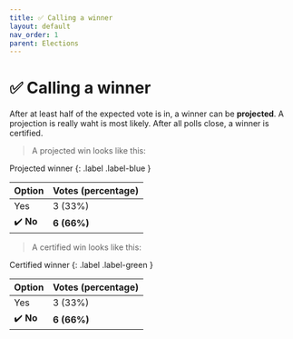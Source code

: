 ```yaml
---
title: ✅ Calling a winner
layout: default
nav_order: 1
parent: Elections
---
```


# ✅ Calling a winner
After at least half of the expected vote is in, a winner can be **projected**. A projection is really waht is most likely. After all polls close, a winner is certified.

> A projected win looks like this:

Projected winner
{: .label .label-blue }

| Option     | Votes (percentage) |
| :---       | :---               |
| Yes        | 3 (33%)            |
| ✔️ **No** | **6 (66%)**         |

> A certified win looks like this:

Certified winner
{: .label .label-green }

| Option     | Votes (percentage) |
| :---       | :---               |
| Yes        | 3 (33%)            |
| ✔️ **No** | **6 (66%)**         |